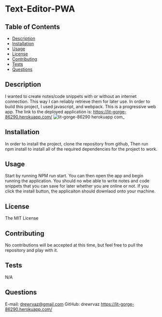 # Text-Editor-PWA

## Table of Contents
* [Description](#description)
* [Installation](#installation)
* [Usage](#usage)
* [License](#license)
* [Contributing](#contributing)
* [Tests](#tests)
* [Questions](#questions)
## Description
I wanted to create notes/code snippets with or without an internet connection. This way I can reliably retrieve them for later use. In order to build this project, I used javascript, and webpack. This is a progressive web app. The link to the deployed application is: https://lit-gorge-86290.herokuapp.com/
![lit-gorge-86290 herokuapp com_](https://user-images.githubusercontent.com/108427880/211893857-790b0595-cd1e-4129-a879-d41ae2a4a1cc.png)

## Installation
In order to install the project, clone the repository from github, Then run npm install to install all of the required dependencies for the project to work.
## Usage
Start by running NPM run start. You can then open the app and begin running the application. You should no wbe able to write notes and code snippets that you can save for later whether you are online or not. If you click the install button, the applicaiton should downlaod onto your machine.
## License
The MIT License
## Contributing
No contributions will be accepted at this time, but feel free to pull the repository and play with it.
## Tests
N/A
## Questions
E-mail: drewrvaz@gmail.com
GitHub: drewrvaz
https://lit-gorge-86290.herokuapp.com/
